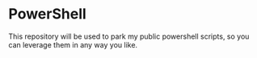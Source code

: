 # PowerShell
This repository will be used to park my public powershell scripts, so you can leverage them in any way you like.
